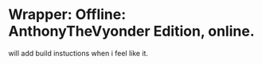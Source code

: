 # Wrapper: Offline: AnthonyTheVyonder Edition, online.
will add build instuctions when i feel like it.
